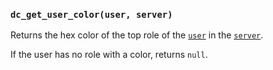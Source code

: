 ### `dc_get_user_color(user, server)`

Returns the hex color of the top role of the [`user`](/values/user.md) in the [`server`](/values/server.md).

If the user has no role with a color, returns `null`. 